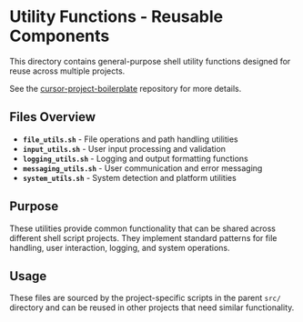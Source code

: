 # Utility Functions - Reusable Components

This directory contains general-purpose shell utility functions designed for reuse across multiple projects.

See the [cursor-project-boilerplate](https://github.com/pequet/cursor-project-boilerplate) repository for more details.

## Files Overview

- **`file_utils.sh`** - File operations and path handling utilities
- **`input_utils.sh`** - User input processing and validation
- **`logging_utils.sh`** - Logging and output formatting functions
- **`messaging_utils.sh`** - User communication and error messaging
- **`system_utils.sh`** - System detection and platform utilities

## Purpose

These utilities provide common functionality that can be shared across different shell script projects. They implement standard patterns for file handling, user interaction, logging, and system operations.

## Usage

These files are sourced by the project-specific scripts in the parent `src/` directory and can be reused in other projects that need similar functionality.
